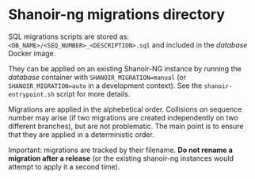 Shanoir-ng migrations directory
===============================

SQL migrations scripts are stored as: `<DB_NAME>/<SEQ_NUMBER>_<DESCRIPTION>.sql` and included in the
*database* Docker image.

They can be applied on an existing Shanoir-NG instance by running the *database* container with
`SHANOIR_MIGRATION=manual` (or `SHANOIR_MIGRATION=auto` in a development context). See the
`shanoir-entrypoint.sh` script for more details.

Migrations are applied in the alphebetical order. Collisions on sequence number may arise (if two
migrations are created independently on two different branches), but are not problematic. The main
point is to ensure that they are applied in a deterministic order.

Important: migrations are tracked by their filename. **Do not rename a migration after a release**
(or the existing shanoir-ng instances would attempt to apply it a second time).
